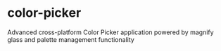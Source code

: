 # color-picker
Advanced cross-platform Color Picker application powered by magnify glass and palette management functionality
